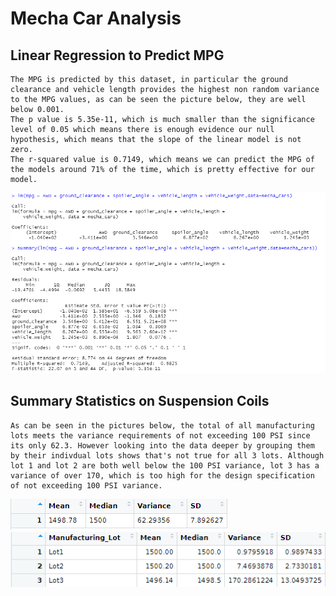 # Mecha Car Analysis

## Linear Regression to Predict MPG
    The MPG is predicted by this dataset, in particular the ground clearance and vehicle length provides the highest non random variance to the MPG values, as can be seen the picture below, they are well below 0.001. 
    The p value is 5.35e-11, which is much smaller than the significance level of 0.05 which means there is enough evidence our null hypothesis, which means that the slope of the linear model is not zero.
    The r-squared value is 0.7149, which means we can predict the MPG of the models around 71% of the time, which is pretty effective for our model.

![](/images/Part1.png)

## Summary Statistics on Suspension Coils
    As can be seen in the pictures below, the total of all manufacturing lots meets the variance requirements of not exceeding 100 PSI since its only 62.3. However looking into the data deeper by grouping them by their indivdual lots shows that's not true for all 3 lots. Although lot 1 and lot 2 are both well below the 100 PSI variance, lot 3 has a variance of over 170, which is too high for the design specification of not exceeding 100 PSI variance.
    
![](/images/Part21.png)
![](/images/Part22.png)
